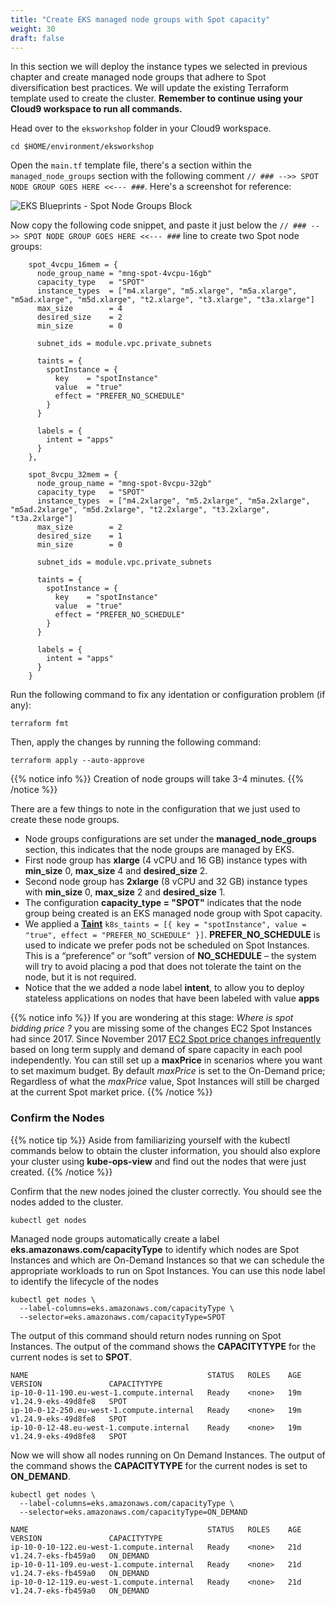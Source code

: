 ```yaml
---
title: "Create EKS managed node groups with Spot capacity"
weight: 30
draft: false
---
```


In this section we will deploy the instance types we selected in previous chapter and create managed node groups that adhere to Spot diversification best practices. We will update the existing Terraform template used to create the cluster. **Remember to continue using your Cloud9 workspace to run all commands.**

Head over to the `eksworkshop` folder in your Cloud9 workspace.

```
cd $HOME/environment/eksworkshop
```

Open the `main.tf` template file, there's a section within the `managed_node_groups` section with the following comment `// ### -->> SPOT NODE GROUP GOES HERE <<--- ###`. Here's a screenshot for reference:

![EKS Blueprints - Spot Node Groups Block](/images/using_ec2_spot_instances_with_eks/prerequisites/eksblueprints_spot_nodegroups.png)

Now copy the following code snippet, and paste it just below the `// ### -->> SPOT NODE GROUP GOES HERE <<--- ###` line to create two Spot node groups:

```
    spot_4vcpu_16mem = {
      node_group_name = "mng-spot-4vcpu-16gb"
      capacity_type   = "SPOT"
      instance_types  = ["m4.xlarge", "m5.xlarge", "m5a.xlarge", "m5ad.xlarge", "m5d.xlarge", "t2.xlarge", "t3.xlarge", "t3a.xlarge"]
      max_size        = 4
      desired_size    = 2
      min_size        = 0

      subnet_ids = module.vpc.private_subnets

      taints = {
        spotInstance = {
          key    = "spotInstance"
          value  = "true"
          effect = "PREFER_NO_SCHEDULE"
        }
      }

      labels = {
        intent = "apps"
      }
    },

    spot_8vcpu_32mem = {
      node_group_name = "mng-spot-8vcpu-32gb"
      capacity_type   = "SPOT"
      instance_types  = ["m4.2xlarge", "m5.2xlarge", "m5a.2xlarge", "m5ad.2xlarge", "m5d.2xlarge", "t2.2xlarge", "t3.2xlarge", "t3a.2xlarge"]
      max_size        = 2
      desired_size    = 1
      min_size        = 0

      subnet_ids = module.vpc.private_subnets

      taints = {
        spotInstance = {
          key    = "spotInstance"
          value  = "true"
          effect = "PREFER_NO_SCHEDULE"
        }
      }

      labels = {
        intent = "apps"
      }
    }
```

Run the following command to fix any identation or configuration problem (if any):

```
terraform fmt
```

Then, apply the changes by running the following command:

```
terraform apply --auto-approve
```

{{% notice info %}}
Creation of node groups will take 3-4 minutes. 
{{% /notice %}}

There are a few things to note in the configuration that we just used to create these node groups.

 * Node groups configurations are set under the **managed_node_groups** section, this indicates that the node groups are managed by EKS.
 * First node group has **xlarge** (4 vCPU and 16 GB) instance types with **min_size** 0, **max_size** 4 and **desired_size** 2.
 * Second node group has **2xlarge** (8 vCPU and 32 GB) instance types with **min_size** 0, **max_size** 2 and **desired_size** 1.
 * The configuration **capacity_type = "SPOT"** indicates that the node group being created is an EKS managed node group with Spot capacity.
 * We applied a **[Taint](https://kubernetes.io/docs/concepts/configuration/taint-and-toleration/)** `k8s_taints = [{ key = "spotInstance", value = "true", effect = "PREFER_NO_SCHEDULE" }]`. **PREFER_NO_SCHEDULE** is used to indicate we prefer pods not be scheduled on Spot Instances. This is a “preference” or “soft” version of **NO_SCHEDULE** – the system will try to avoid placing a pod that does not tolerate the taint on the node, but it is not required.
 * Notice that the we added a node label **intent**, to allow you to deploy stateless applications on nodes that have been labeled with value **apps**

{{% notice info %}}
If you are wondering at this stage: *Where is spot bidding price ?* you are missing some of the changes EC2 Spot Instances had since 2017. Since November 2017 [EC2 Spot price changes infrequently](https://aws.amazon.com/blogs/compute/new-amazon-ec2-spot-pricing/) based on long term supply and demand of spare capacity in each pool independently. You can still set up a **maxPrice** in scenarios where you want to set maximum budget. By default *maxPrice* is set to the On-Demand price; Regardless of what the *maxPrice* value, Spot Instances will still be charged at the current Spot market price.
{{% /notice %}}

### Confirm the Nodes

{{% notice tip %}}
Aside from familiarizing yourself with the kubectl commands below to obtain the cluster information, you should also explore your cluster using **kube-ops-view** and find out the nodes that were just created.
{{% /notice %}}

Confirm that the new nodes joined the cluster correctly. You should see the nodes added to the cluster.

```
kubectl get nodes
```

Managed node groups automatically create a label **eks.amazonaws.com/capacityType** to identify which nodes are Spot Instances and which are On-Demand Instances so that we can schedule the appropriate workloads to run on Spot Instances. You can use this node label to identify the lifecycle of the nodes

```
kubectl get nodes \
  --label-columns=eks.amazonaws.com/capacityType \
  --selector=eks.amazonaws.com/capacityType=SPOT
```
The output of this command should return nodes running on Spot Instances. The output of the command shows the **CAPACITYTYPE** for the current nodes is set to **SPOT**.

```
NAME                                        STATUS   ROLES    AGE   VERSION               CAPACITYTYPE
ip-10-0-11-190.eu-west-1.compute.internal   Ready    <none>   19m   v1.24.9-eks-49d8fe8   SPOT
ip-10-0-12-250.eu-west-1.compute.internal   Ready    <none>   19m   v1.24.9-eks-49d8fe8   SPOT
ip-10-0-12-48.eu-west-1.compute.internal    Ready    <none>   19m   v1.24.9-eks-49d8fe8   SPOT
```

Now we will show all nodes running on On Demand Instances. The output of the command shows the **CAPACITYTYPE** for the current nodes is set to **ON_DEMAND**.

```
kubectl get nodes \
  --label-columns=eks.amazonaws.com/capacityType \
  --selector=eks.amazonaws.com/capacityType=ON_DEMAND
```
```
NAME                                        STATUS   ROLES    AGE   VERSION               CAPACITYTYPE
ip-10-0-10-122.eu-west-1.compute.internal   Ready    <none>   21d   v1.24.7-eks-fb459a0   ON_DEMAND
ip-10-0-11-109.eu-west-1.compute.internal   Ready    <none>   21d   v1.24.7-eks-fb459a0   ON_DEMAND
ip-10-0-12-119.eu-west-1.compute.internal   Ready    <none>   21d   v1.24.7-eks-fb459a0   ON_DEMAND
```
